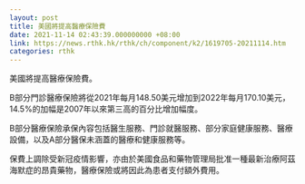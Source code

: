 ```yaml
---
layout: post
title: 美國將提高醫療保險費
date: 2021-11-14 02:43:39.000000000 +08:00
link: https://news.rthk.hk/rthk/ch/component/k2/1619705-20211114.htm
categories: rthk
---
```


美國將提高醫療保險費。

B部分門診醫療保險將從2021年每月148.50美元增加到2022年每月170.10美元，14.5%的加幅是2007年以來第三高的百分比增加幅度。

B部分醫療保險承保內容包括醫生服務、門診就醫服務、部分家庭健康服務、醫療設備，以及A部分醫保未涵蓋的醫療和健康服務等。

保費上調除受新冠疫情影響，亦由於美國食品和藥物管理局批准一種最新治療阿茲海默症的昂貴藥物，醫療保險或將因此為患者支付額外費用。
